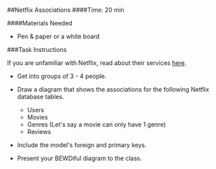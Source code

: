 ##Netflix Associations
####Time: 20 min


####Materials Needed

*	Pen & paper or a white board

###Task Instructions

If you are unfamiliar with Netflix, read about their services [here](https://signup.netflix.com/MediaCenter/HowNetflixWorks).

*	Get into groups of 3 - 4 people.
*	Draw a diagram that shows the associations for the following Netflix database tables.
	*	Users
	*	Movies
	*	Genres (Let's say a movie can only have 1 genre)
	*	Reviews
*	Include the model's foreign and primary keys.


*	Present your BEWDiful diagram to the class.


